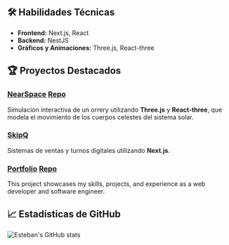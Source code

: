 

<!-- ![Banner de Perfil](https://your-banner-image-url.com) <!-- Reemplaza con tu imagen de banner preferida -->

## 🛠️ Habilidades Técnicas

- **Frontend:** Next.js, React
- **Backend:** NestJS
- **Gráficos y Animaciones:** Three.js, React-three

## 🏆 Proyectos Destacados

### [NearSpace](https://near-space.vercel.app/) [Repo](https://github.com/EstebanAP1/near-space)
Simulación interactiva de un orrery utilizando **Three.js** y **React-three**, que modela el movimiento de los cuerpos celestes del sistema solar.

### [SkipQ](https://skipq.vercel.app/?site=presentation-test)
Sistemas de ventas y turnos digitales utilizando **Next.js**.

### [Portfolio](https://esteban-padilla-portfolio.vercel.app/) [Repo](https://github.com/EstebanAP1/portfolio) 
This project showcases my skills, projects, and experience as a web developer and software engineer.

## 📈 Estadísticas de GitHub

![Esteban's GitHub stats](https://github-readme-stats.vercel.app/api?username=EstebanAP1&show_icons=true&theme=radical)
